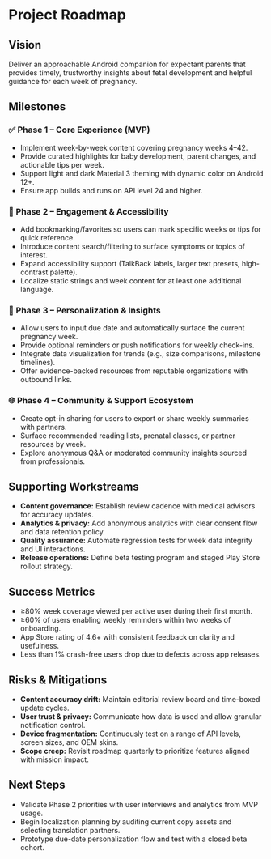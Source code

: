 # Project Roadmap

## Vision
Deliver an approachable Android companion for expectant parents that provides timely, trustworthy insights about fetal development and helpful guidance for each week of pregnancy.

## Milestones

### ✅ Phase 1 – Core Experience (MVP)
- Implement week-by-week content covering pregnancy weeks 4–42.
- Provide curated highlights for baby development, parent changes, and actionable tips per week.
- Support light and dark Material 3 theming with dynamic color on Android 12+.
- Ensure app builds and runs on API level 24 and higher.

### 🔄 Phase 2 – Engagement & Accessibility
- Add bookmarking/favorites so users can mark specific weeks or tips for quick reference.
- Introduce content search/filtering to surface symptoms or topics of interest.
- Expand accessibility support (TalkBack labels, larger text presets, high-contrast palette).
- Localize static strings and week content for at least one additional language.

### 🧭 Phase 3 – Personalization & Insights
- Allow users to input due date and automatically surface the current pregnancy week.
- Provide optional reminders or push notifications for weekly check-ins.
- Integrate data visualization for trends (e.g., size comparisons, milestone timelines).
- Offer evidence-backed resources from reputable organizations with outbound links.

### 🌐 Phase 4 – Community & Support Ecosystem
- Create opt-in sharing for users to export or share weekly summaries with partners.
- Surface recommended reading lists, prenatal classes, or partner resources by week.
- Explore anonymous Q&A or moderated community insights sourced from professionals.

## Supporting Workstreams
- **Content governance:** Establish review cadence with medical advisors for accuracy updates.
- **Analytics & privacy:** Add anonymous analytics with clear consent flow and data retention policy.
- **Quality assurance:** Automate regression tests for week data integrity and UI interactions.
- **Release operations:** Define beta testing program and staged Play Store rollout strategy.

## Success Metrics
- ≥80% week coverage viewed per active user during their first month.
- ≥60% of users enabling weekly reminders within two weeks of onboarding.
- App Store rating of 4.6+ with consistent feedback on clarity and usefulness.
- Less than 1% crash-free users drop due to defects across app releases.

## Risks & Mitigations
- **Content accuracy drift:** Maintain editorial review board and time-boxed update cycles.
- **User trust & privacy:** Communicate how data is used and allow granular notification control.
- **Device fragmentation:** Continuously test on a range of API levels, screen sizes, and OEM skins.
- **Scope creep:** Revisit roadmap quarterly to prioritize features aligned with mission impact.

## Next Steps
- Validate Phase 2 priorities with user interviews and analytics from MVP usage.
- Begin localization planning by auditing current copy assets and selecting translation partners.
- Prototype due-date personalization flow and test with a closed beta cohort.
